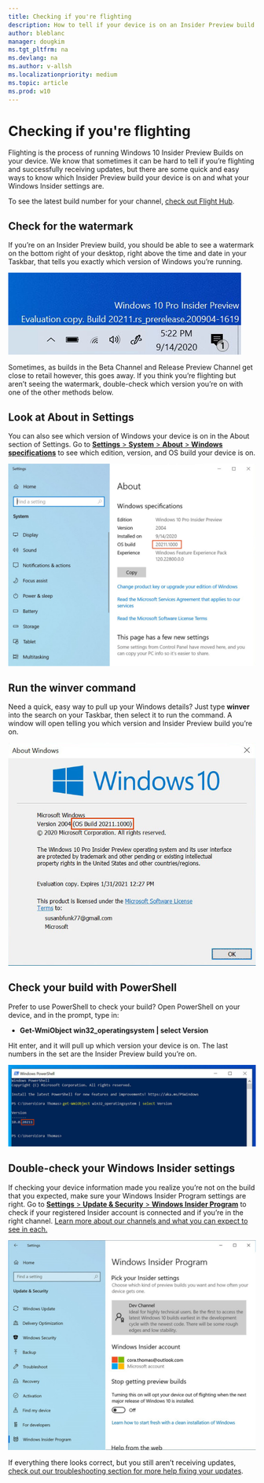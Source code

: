 ```yaml
---
title: Checking if you're flighting
description: How to tell if your device is on an Insider Preview build
author: bleblanc
manager: dougkim
ms.tgt_pltfrm: na
ms.devlang: na
ms.author: v-allsh
ms.localizationpriority: medium
ms.topic: article
ms.prod: w10
---
```


# Checking if you're flighting
Flighting is the process of running Windows 10 Insider Preview Builds on your device. We know that sometimes it can be hard to tell if you’re flighting and successfully receiving updates, but there are some quick and easy ways to know which Insider Preview build your device is on and what your Windows Insider settings are.

To see the latest build number for your channel, [check out Flight Hub](https://docs.microsoft.com/windows-insider/flight-hub/).

## Check for the watermark

If you’re on an Insider Preview build, you should be able to see a watermark on the bottom right of your desktop, right above the time and date in your Taskbar, that tells you exactly which version of Windows you’re running.

![Windows watermark for Windows 10 Insider Preview Builds showing Build 20211.](images/Watermark.jpg "Channels overview and how rings move to them.")

Sometimes, as builds in the Beta Channel and Release Preview Channel get close to retail however, this goes away. If you think you’re flighting but aren’t seeing the watermark, double-check which version you’re on with one of the other methods below.

## Look at About in Settings

You can also see which version of Windows your device is on in the About section of Settings. Go to [**Settings** > **System** > **About** > **Windows specifications**](https://aka.ms/AboutSettings) to see which edition, version, and OS build your device is on.

![Windows' About Settings, scrolled down to the Windows specifications section to highlight your current OS build.](images/About.jpg "Channels overview and how rings move to them.")

## Run the winver command

Need a quick, easy way to pull up your Windows details? Just type **winver** into the search on your Taskbar, then select it to run the command. A window will open telling you which version and Insider Preview build you’re on.

![The About Windows module that pops up from running the winver command, highlighting the Build 20211 the device is on.](images/winver.jpg "Channels overview and how rings move to them.")

## Check your build with PowerShell

Prefer to use PowerShell to check your build? Open PowerShell on your device, and in the prompt, type in:

* **Get-WmiObject win32_operatingsystem | select Version**

Hit enter, and it will pull up which version your device is on. The last numbers in the set are the Insider Preview build you’re on.

![Windows PowerShell running this command to check your version, highlighting that you're on Build 20211.](images/Powershell.jpg "Channels overview and how rings move to them.")

## Double-check your Windows Insider settings

If checking your device information made you realize you’re not on the build that you expected, make sure your Windows Insider Program settings are right. Go to [**Settings** > **Update & Security** > **Windows Insider Program**](https://aka.ms/WIPSettings) to check if your registered Insider account is connected and if you’re in the right channel. [Learn more about our channels and what you can expect to see in each.](https://docs.microsoft.com/windows-insider/flighting)

![The Windows Insider Program's section in Settings showing your channel and the Insider account tied to your device.](images/WIP-settings.jpg "Channels overview and how rings move to them.")

If everything there looks correct, but you still aren’t receiving updates, [check out our troubleshooting section for more help fixing your updates](https://docs.microsoft.com/windows-insider/troubleshooting#not-receiving-updates).
